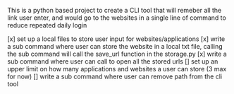 This is a python based project to create a CLI tool that will remeber all the link user enter, and would go to the websites in a single line of command to reduce repeated daily login

[x] set up a local files to store user input for websites/applications
[x] write a sub command where user can store the website in a local txt file, calling the sub command will call the save_url function in the storage.py
[x] write a sub command where user can call to open all the stored urls
[] set up an upper limit on how many applications and websites a user can store (3 max for now)
[] write a sub command where user can remove path from the cli tool